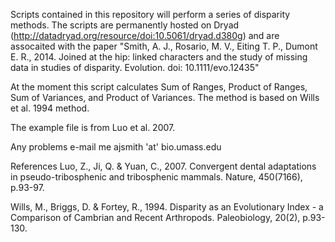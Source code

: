 Scripts contained in this repository will perform a series of disparity methods.
The scripts are permanently hosted on Dryad (http://datadryad.org/resource/doi:10.5061/dryad.d380g) and are assocaited with the paper "Smith, A. J., Rosario, M. V., Eiting T. P., Dumont E. R., 2014. Joined at the hip: linked characters and the study of missing data in studies of disparity. Evolution. doi: 10.1111/evo.12435"

At the moment this script calculates Sum of Ranges, Product of Ranges, Sum of Variances, and Product of Variances. The method is based on Wills et al. 1994 method.

The example file is from Luo et al. 2007.

Any problems e-mail me ajsmith 'at' bio.umass.edu


References
Luo, Z., Ji, Q. & Yuan, C., 2007. Convergent dental adaptations in pseudo-tribosphenic and tribosphenic mammals. Nature, 450(7166), p.93-97.

Wills, M., Briggs, D. & Fortey, R., 1994. Disparity as an Evolutionary Index - a Comparison of Cambrian and Recent Arthropods. Paleobiology, 20(2), p.93-130.
